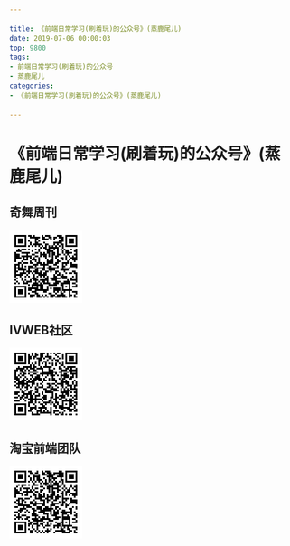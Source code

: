 ```yaml
---

title: 《前端日常学习(刷着玩)的公众号》(蒸鹿尾儿)
date: 2019-07-06 00:00:03
top: 9800
tags: 
- 前端日常学习(刷着玩)的公众号
- 蒸鹿尾儿
categories:
- 《前端日常学习(刷着玩)的公众号》(蒸鹿尾儿)

---
```


# 《前端日常学习(刷着玩)的公众号》(蒸鹿尾儿)

<!-- more -->

## 奇舞周刊

![](https://raw.githubusercontent.com/zhaoolee/GraphBed/master/zhaoolee_images000002/3d3962e38bdae5991fce43a364c1932b.png)

##  IVWEB社区

![](https://raw.githubusercontent.com/zhaoolee/GraphBed/master/zhaoolee_images000002/6e1638857a33a2218933bc52fdfb9891.png)

## 淘宝前端团队

![](https://raw.githubusercontent.com/zhaoolee/GraphBed/master/zhaoolee_images000002/67a614cd1ec4767053f6682090952c2f.png)



